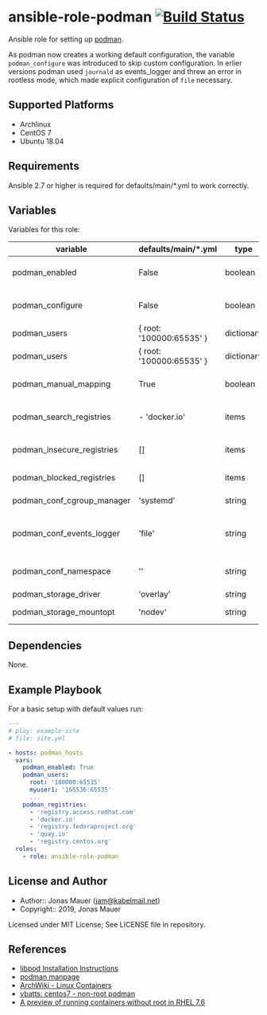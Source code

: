 # ansible-role-podman [![Build Status](https://travis-ci.org/jam82/ansible-role-podman.svg?branch=main)](https://travis-ci.org/jam82/ansible-role-podman)

Ansible role for setting up [podman](https://podman.io).

As podman now creates a working default configuration, the variable
`podman_configure` was introduced to skip custom configuration.
In erlier versions podman used `journald` as events_logger
and threw an error in rootless mode,
which made explicit configuration of `file` necessary.

## Supported Platforms

* Archlinux
* CentOS 7
* Ubuntu 18.04

## Requirements

Ansible 2.7 or higher is required for defaults/main/*.yml to work correctly.

## Variables

Variables for this role:

| variable | defaults/main/*.yml | type | description |
| -------- | ------------------- | ---- | ----------- |
| podman_enabled | False | boolean | determine whether role is enabled (true) or not (false) |
| podman_configure | False | boolean | use default configuration when False, write config, when True |
| podman_users | { root: '100000:65535' } | dictionary | podman users that get uid mapping configured |
| podman_users | { root: '100000:65535' } | dictionary | podman users that get uid mapping configured |
| podman_manual_mapping | True | boolean | ansible managed /etc/subuid and /etc/subgid entries |
| podman_search_registries | - 'docker.io' | items | list of registries that podman is pulling images from |
| podman_insecure_registries | [] | items | non TLS registries for podman, i.e. localhost:5000 |
| podman_blocked_registries | [] | items | blocked container registries |
| podman_conf_cgroup_manager | 'systemd' | string | /etc/container/libpod.conf: cgroup_manager |
| podman_conf_events_logger | 'file' | string | /etc/container/libpod.conf: events_logger, due to podman error with journald, see [issue](https://github.com/containers/libpod/issues/3126) |
| podman_conf_namespace | '' | string | /etc/container/libpod.conf: namespace (=default namespace) |
| podman_storage_driver | 'overlay' | string | storage driver |
| podman_storage_mountopt | 'nodev' | string | storage driver mount options |

## Dependencies

None.

## Example Playbook

For a basic setup with default values run:

```yaml
---
# play: example-site
# file: site.yml

- hosts: podman_hosts
  vars:
    podman_enabled: True
    podman_users:
      root: '100000:65535'
      myuser1: '165536:65535'
      ...
    podman_registries:
      - 'registry.access.redhat.com'
      - 'docker.io'
      - 'registry.fedoraproject.org'
      - 'quay.io'
      - 'registry.centos.org'
  roles:
    - role: ansible-role-podman
```

## License and Author

* Author:: Jonas Mauer (<jam@kabelmail.net>)
* Copyright:: 2019, Jonas Mauer

Licensed under MIT License;
See LICENSE file in repository.

## References

* [libpod Installation Instructions](https://github.com/containers/libpod/blob/master/install.md)
* [podman manpage](https://github.com/containers/libpod/blob/master/docs/podman.1.md)
* [ArchWiki - Linux Containers](https://wiki.archlinux.org/index.php/Linux_Containers)
* [vbatts: centos7 - non-root podman](https://asciinema.org/a/221441)
* [A preview of running containers without root in RHEL 7.6](https://www.redhat.com/en/blog/preview-running-containers-without-root-rhel-76)
